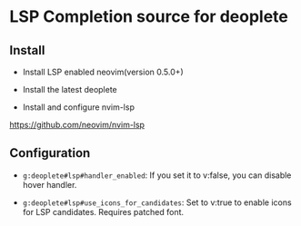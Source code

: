 # LSP Completion source for deoplete


## Install

* Install LSP enabled neovim(version 0.5.0+)

* Install the latest deoplete

* Install and configure nvim-lsp

https://github.com/neovim/nvim-lsp

## Configuration

* `g:deoplete#lsp#handler_enabled`: If you set it to v:false, you can disable
  hover handler.

* `g:deoplete#lsp#use_icons_for_candidates`: Set to v:true to enable icons for LSP candidates. Requires patched font.
